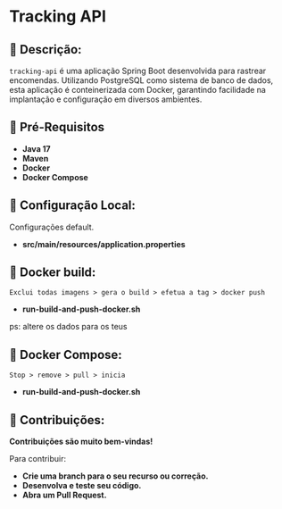 # Tracking API

## 📖 Descrição:

`tracking-api` é uma aplicação Spring Boot desenvolvida para rastrear encomendas. 
Utilizando PostgreSQL como sistema de banco de dados, esta aplicação é conteinerizada 
com Docker, garantindo facilidade na implantação e configuração em diversos ambientes.

## 🚀 Pré-Requisitos
- **Java 17**
- **Maven**
- **Docker**
- **Docker Compose**

## 🔧 Configuração Local:

Configurações default.

- **src/main/resources/application.properties**

## 🐳 Docker build:

`Exclui todas imagens > gera o build > efetua a tag > docker push`

- **run-build-and-push-docker.sh**

ps: altere os dados para os teus

## 🐳 Docker Compose:

`Stop > remove > pull > inicia`

- **run-build-and-push-docker.sh**

## 🤝 Contribuições:

**Contribuições são muito bem-vindas!**

Para contribuir:

- **Crie uma branch para o seu recurso ou correção.**
- **Desenvolva e teste seu código.**
- **Abra um Pull Request.**
